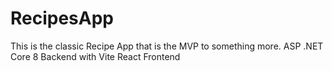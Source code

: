 # RecipesApp
This is the classic Recipe App that is the MVP to something more. ASP .NET Core 8 Backend with Vite React Frontend
